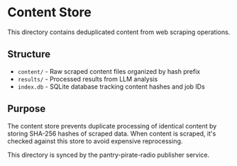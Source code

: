 # Content Store

This directory contains deduplicated content from web scraping operations.

## Structure

- `content/` - Raw scraped content files organized by hash prefix
- `results/` - Processed results from LLM analysis
- `index.db` - SQLite database tracking content hashes and job IDs

## Purpose

The content store prevents duplicate processing of identical content by storing SHA-256 hashes of scraped data. When content is scraped, it's checked against this store to avoid expensive reprocessing.

This directory is synced by the pantry-pirate-radio publisher service.
